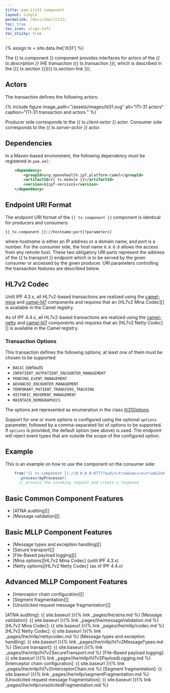 ```yaml
---
title: pam-iti31 component
layout: single
permalink: /docs/ihe/iti31/
toc: true
toc_icon: align-left
toc_sticky: true
---
```


{% assign tx = site.data.ihe['iti31'] %}

The {{ tx.component }} component provides interfaces for actors of the *{{ tx.description }}* IHE transaction ({{ tx.transaction }}),
which is described in the [{{ tx.section }}]({{ tx.section-link }}).

## Actors

The transaction defines the following actors:

{% include figure image_path="/assets/images/iti31.svg" alt="ITI-31 actors" caption="ITI-31 transaction and actors " %}

Producer side corresponds to the *{{ tx.client-actor }}* actor.
Consumer side corresponds to the *{{ tx.server-actor }}* actor.

## Dependencies

In a Maven-based environment, the following dependency must be registered in `pom.xml`:

```xml
    <dependency>
        <groupId>org.openehealth.ipf.platform-camel</groupId>
        <artifactId>{{ tx.module }}</artifactId>
        <version>${ipf-version}</version>
    </dependency>
```

## Endpoint URI Format

The endpoint URI format of the `{{ tx.component }}` component is identical for producers and consumers:

```
{{ tx.component }}://hostname:port[?parameters]
```

where *hostname* is either an IP address or a domain name, and *port* is a number. For the consumer side, the host name
`0.0.0.0` allows the access from any remote host.
These two obligatory URI parts represent the address of the {{ tx.transport }} endpoint which is to be served by the given consumer or
accessed by the given producer. URI parameters controlling the transaction features are described below.


## HL7v2 Codec

Until IPF 4.3.x, all HL7v2-based transactions are realized using the [camel-mina](https://camel.apache.org/mina.html) and [camel-hl7](https://camel.apache.org/hl7.html)
components and requires that an [HL7v2 Mina Codec][] is available in the Camel registry.

As of IPF 4.4.x, all HL7v2-based transactions are realized using the [camel-netty](https://camel.apache.org/netty.html) and [camel-hl7](https://camel.apache.org/hl7.html)
components and requires that an [HL7v2 Netty Codec][] is available in the Camel registry.

### Transaction Options

This transaction defines the following options; at least one of them must be chosen to be supported:
 
* `BASIC` (default)
* `INPATIENT_OUTPATIENT_ENCOUNTER_MANAGEMENT`
* `PENDING_EVENT_MANAGEMENT`
* `ADVANCED_ENCOUNTER_MANAGEMENT`
* `TEMPORARY_PATIENT_TRANSFERS_TRACKING`
* `HISTORIC_MOVEMENT_MANAGEMENT`
* `MAINTAIN_DEMOGRAPHICS`
            
The options are represented as enumeration in the class [Iti31Options](../../apidocs/org/openehealth/ipf/platform/camel/ihe/mllp/iti31/Iti31Options.html).

Support for one or more options is configured using the optional `options` parameter, followed by a comma-separated list of
options to be supported. If `options` is provided, the default option (see above) is used.
The endpoint will reject event types that are outside the scope of the configured option.

## Example

This is an example on how to use the component on the consumer side:

```java
    from("{{ tx.component }}://0.0.0.0:8777?audit=true&secure=true&iheOptions=BASIC,INPATIENT_OUTPATIENT_ENCOUNTER_MANAGEMENT")
      .process(myProcessor)
      // process the incoming request and create a response
```

## Basic Common Component Features

* [ATNA auditing][]
* [Message validation][]

## Basic MLLP Component Features

* [Message types and exception handling][]
* [Secure transport][]
* [File-Based payload logging][]
* [Mina options][HL7v2 Mina Codec] (until IPF 4.3.x)
* [Netty options][HL7v2 Netty Codec] (as of IPF 4.4.x)

## Advanced MLLP Component Features

* [Interceptor chain configuration][]
* [Segment fragmentation][]
* [Unsolicited request message fragmentation][]


[ATNA auditing]: {{ site.baseurl }}{% link _pages/ihe/atna.md %}
[Message validation]: {{ site.baseurl }}{% link _pages/ihe/messageValidation.md %}
[HL7v2 Mina Codec]: {{ site.baseurl }}{% link _pages/ihe/mllp/codec.md %}
[HL7v2 Netty Codec]: {{ site.baseurl }}{% link _pages/ihe/mllp/nettycodec.md %}
[Message types and exception handling]: {{ site.baseurl }}{% link _pages/ihe/mllp/hl7v2MessageTypes.md %}
[Secure transport]: {{ site.baseurl }}{% link _pages/ihe/mllp/hl7v2SecureTransport.md %}
[File-Based payload logging]: {{ site.baseurl }}{% link _pages/ihe/mllp/hl7v2PayloadLogging.md %}
[Interceptor chain configuration]: {{ site.baseurl }}{% link _pages/ihe/mllp/hl7v2InterceptorChain.md %}
[Segment fragmentation]: {{ site.baseurl }}{% link _pages/ihe/mllp/segmentFragmentation.md %}
[Unsolicited request message fragmentation]: {{ site.baseurl }}{% link _pages/ihe/mllp/unsolicitedFragmentation.md %}
